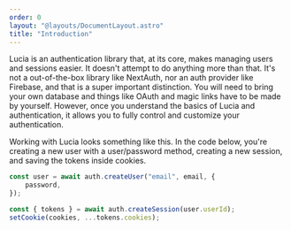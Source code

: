 ```yaml
---
order: 0
layout: "@layouts/DocumentLayout.astro"
title: "Introduction"
---
```


Lucia is an authentication library that, at its core, makes managing users and sessions easier. It doesn't attempt to do anything more than that. It's not a out-of-the-box library like NextAuth, nor an auth provider like Firebase, and that is a super important distinction. You will need to bring your own database and things like OAuth and magic links have to be made by yourself. However, once you understand the basics of Lucia and authentication, it allows you to fully control and customize your authentication.

Working with Lucia looks something like this. In the code below, you're creating a new user with a user/password method, creating a new session, and saving the tokens inside cookies.

```ts
const user = await auth.createUser("email", email, {
    password,
});

const { tokens } = await auth.createSession(user.userId);
setCookie(cookies, ...tokens.cookies);
```
